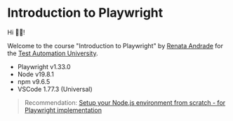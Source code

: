 # Introduction to Playwright

Hi 👋🏽!

Welcome to the course "Introduction to Playwright" by [Renata Andrade](https://testingwithrenata.com/) for the [Test Automation University](https://testautomationu.applitools.com/).


- Playwright v1.33.0
- Node v19.8.1
- npm v9.6.5
- VSCode 1.77.3 (Universal)

> Recommendation: [Setup your Node.js environment from scratch - for Playwright implementation](https://www.youtube.com/@testingwithrenata)

